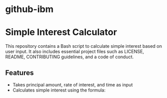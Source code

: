 # github-ibm
# Simple Interest Calculator

This repository contains a Bash script to calculate simple interest based on user input. It also includes essential project files such as LICENSE, README, CONTRIBUTING guidelines, and a code of conduct.

## Features
- Takes principal amount, rate of interest, and time as input
- Calculates simple interest using the formula:  
